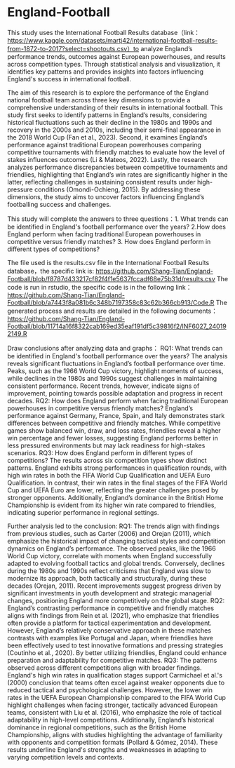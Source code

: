 # England-Football
This study uses the International Football Results database（link：https://www.kaggle.com/datasets/martj42/international-football-results-from-1872-to-2017?select=shootouts.csv）to analyze England’s performance trends, outcomes against European powerhouses, and results across competition types. Through statistical analysis and visualization, it identifies key patterns and provides insights into factors influencing England's success in international football.

The aim of this research is to explore the performance of the England national football team across three key dimensions to provide a comprehensive understanding of their results in international football. This study first seeks to identify patterns in England’s results, considering historical fluctuations such as their decline in the 1980s and 1990s and recovery in the 2000s and 2010s, including their semi-final appearance in the 2018 World Cup (Fan et al., 2023). Second, it examines England’s performance against traditional European powerhouses comparing competitive tournaments with friendly matches to evaluate how the level of stakes influences outcomes (Li & Mateos, 2022). Lastly, the research analyzes performance discrepancies between competitive tournaments and friendlies, highlighting that England’s win rates are significantly higher in the latter, reflecting challenges in sustaining consistent results under high-pressure conditions (Omondi-Ochieng, 2015). By addressing these dimensions, the study aims to uncover factors influencing England’s footballing success and challenges.

This study will complete the answers to three questions：1.	What trends can be identified in England's football performance over the years? 2.How does England perform when facing traditional European powerhouses in competitive versus friendly matches? 3.	How does England perform in different types of competitions?

The file used is the results.csv file in the International Football Results database，the specific link is: https://github.com/Shang-Tian/England-Football/blob/f8787d433217cf82f4f1e5637fccadf68e75b31d/results.csv
The code is run in rstudio, the specific code is in the following link：https://github.com/Shang-Tian/England-Football/blob/a7443f8a081b6c348b7197358c83c62b366cb913/Code.R
The generated process and results are detailed in the following documents： https://github.com/Shang-Tian/England-Football/blob/11714a16f8322cab169ed35eaf191df5c39816f2/INF6027_240192149.R

Draw conclusions after analyzing data and graphs：
RQ1: What trends can be identified in England's football performance over the years? The analysis reveals significant fluctuations in England’s football performance over time. Peaks, such as the 1966 World Cup victory, highlight moments of success, while declines in the 1980s and 1990s suggest challenges in maintaining consistent performance. Recent trends, however, indicate signs of improvement, pointing towards possible adaptation and progress in recent decades.
RQ2: How does England perform when facing traditional European powerhouses in competitive versus friendly matches? England’s performance against Germany, France, Spain, and Italy demonstrates stark differences between competitive and friendly matches. While competitive games show balanced win, draw, and loss rates, friendlies reveal a higher win percentage and fewer losses, suggesting England performs better in less pressured environments but may lack readiness for high-stakes scenarios.
RQ3: How does England perform in different types of competitions? The results across six competition types show distinct patterns. England exhibits strong performances in qualification rounds, with high win rates in both the FIFA World Cup Qualification and UEFA Euro Qualification. In contrast, their win rates in the final stages of the FIFA World Cup and UEFA Euro are lower, reflecting the greater challenges posed by stronger opponents. Additionally, England’s dominance in the British Home Championship is evident from its higher win rate compared to friendlies, indicating superior performance in regional settings.

Further analysis led to the conclusion:
RQ1: The trends align with findings from previous studies, such as Carter (2006) and Orejan (2011), which emphasize the historical impact of changing tactical styles and competition dynamics on England’s performance. The observed peaks, like the 1966 World Cup victory, correlate with moments when England successfully adapted to evolving football tactics and global trends. Conversely, declines during the 1980s and 1990s reflect criticisms that England was slow to modernize its approach, both tactically and structurally, during these decades (Orejan, 2011). Recent improvements suggest progress driven by significant investments in youth development and strategic managerial changes, positioning England more competitively on the global stage.
RQ2: England’s contrasting performance in competitive and friendly matches aligns with findings from Rein et al. (2021), who emphasize that friendlies often provide a platform for tactical experimentation and development. However, England’s relatively conservative approach in these matches contrasts with examples like Portugal and Japan, where friendlies have been effectively used to test innovative formations and pressing strategies (Coutinho et al., 2020). By better utilizing friendlies, England could enhance preparation and adaptability for competitive matches.
RQ3: The patterns observed across different competitions align with broader findings. England's high win rates in qualification stages support Carmichael et al.'s (2000) conclusion that teams often excel against weaker opponents due to reduced tactical and psychological challenges. However, the lower win rates in the UEFA European Championship compared to the FIFA World Cup highlight challenges when facing stronger, tactically advanced European teams, consistent with Liu et al. (2016), who emphasize the role of tactical adaptability in high-level competitions. Additionally, England’s historical dominance in regional competitions, such as the British Home Championship, aligns with studies highlighting the advantage of familiarity with opponents and competition formats (Pollard & Gómez, 2014). These results underline England's strengths and weaknesses in adapting to varying competition levels and contexts.
